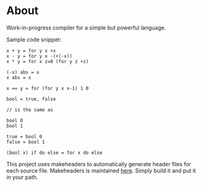 # About

Work-in-progress compiler for a simple but powerful language.

Sample code snippet:

```
x + y = for y x +x
x - y = for y x -(+(-x))
x * y = for x z=0 (for y z +z)
         
(-x) abs = x
x abs = x

x == y = for (for y x x-1) 1 0

bool = true, false

// is the same as

bool 0
bool 1

true = bool 0
false = bool 1

(bool x) if do else = for x do else
```

This project uses makeheaders to automatically generate header files for each source file. Makeheaders is maintained [here](https://www.fossil-scm.org/fossil/file/src/makeheaders.c). Simply build it and put it in your path.